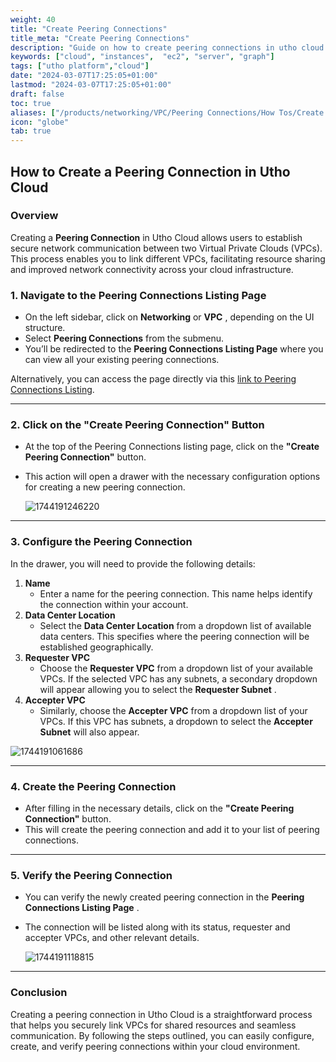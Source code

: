 ```yaml
---
weight: 40
title: "Create Peering Connections"
title_meta: "Create Peering Connections"
description: "Guide on how to create peering connections in utho cloud platform"
keywords: ["cloud", "instances",  "ec2", "server", "graph"]
tags: ["utho platform","cloud"]
date: "2024-03-07T17:25:05+01:00"
lastmod: "2024-03-07T17:25:05+01:00"
draft: false
toc: true
aliases: ["/products/networking/VPC/Peering Connections/How Tos/Create Peering Connections"]
icon: "globe"
tab: true
---
```





## **How to Create a Peering Connection in Utho Cloud**

### **Overview**

Creating a **Peering Connection** in Utho Cloud allows users to establish secure network communication between two Virtual Private Clouds (VPCs). This process enables you to link different VPCs, facilitating resource sharing and improved network connectivity across your cloud infrastructure.


### **1. Navigate to the Peering Connections Listing Page**

* On the left sidebar, click on **Networking** or  **VPC** , depending on the UI structure.
* Select **Peering Connections** from the submenu.
* You’ll be redirected to the **Peering Connections Listing Page** where you can view all your existing peering connections.

Alternatively, you can access the page directly via this [link to Peering Connections Listing](https://console.utho.com/peeringconnection "Peering Connection Listing").

---

### **2. Click on the "Create Peering Connection" Button**

* At the top of the Peering Connections listing page, click on the **"Create Peering Connection"** button.
* This action will open a drawer with the necessary configuration options for creating a new peering connection.

  ![1744191246220](image/index/1744191246220.png)

---

### **3. Configure the Peering Connection**

In the drawer, you will need to provide the following details:

1. **Name**
   * Enter a name for the peering connection. This name helps identify the connection within your account.
2. **Data Center Location**
   * Select the **Data Center Location** from a dropdown list of available data centers. This specifies where the peering connection will be established geographically.
3. **Requester VPC**
   * Choose the **Requester VPC** from a dropdown list of your available VPCs. If the selected VPC has any subnets, a secondary dropdown will appear allowing you to select the  **Requester Subnet** .
4. **Accepter VPC**
   * Similarly, choose the **Accepter VPC** from a dropdown list of your VPCs. If this VPC has subnets, a dropdown to select the **Accepter Subnet** will also appear.

![1744191061686](image/index/1744191061686.png)

---

### **4. Create the Peering Connection**

* After filling in the necessary details, click on the **"Create Peering Connection"** button.
* This will create the peering connection and add it to your list of peering connections.

---

### **5. Verify the Peering Connection**

* You can verify the newly created peering connection in the  **Peering Connections Listing Page** .
* The connection will be listed along with its status, requester and accepter VPCs, and other relevant details.

  ![1744191118815](image/index/1744191118815.png)

---

### **Conclusion**

Creating a peering connection in Utho Cloud is a straightforward process that helps you securely link VPCs for shared resources and seamless communication. By following the steps outlined, you can easily configure, create, and verify peering connections within your cloud environment.
